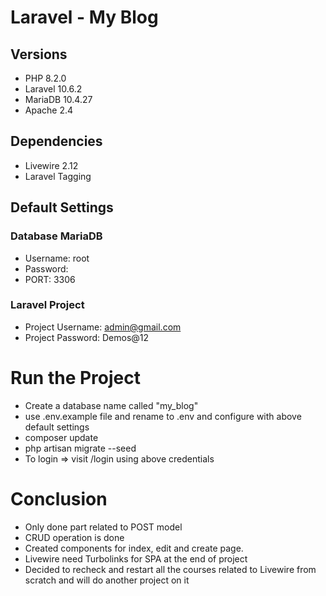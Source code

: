 # Laravel - My Blog

## Versions
- PHP 8.2.0
- Laravel 10.6.2
- MariaDB 10.4.27
- Apache 2.4

## Dependencies
- Livewire 2.12
- Laravel Tagging

## Default Settings

### Database MariaDB
- Username: root
- Password:
- PORT: 3306

### Laravel Project
- Project Username: admin@gmail.com
- Project Password: Demos@12

# Run the Project
- Create a database name called "my_blog"
- use .env.example file and rename to .env and configure with above default settings
- composer update
- php artisan migrate --seed
- To login => visit /login using above credentials


# Conclusion
- Only done part related to POST model 
- CRUD operation is done
- Created components for index, edit and create page.
- Livewire need Turbolinks for SPA at the end of project
- Decided to recheck and restart all the courses related to Livewire from scratch and will do another project on it
